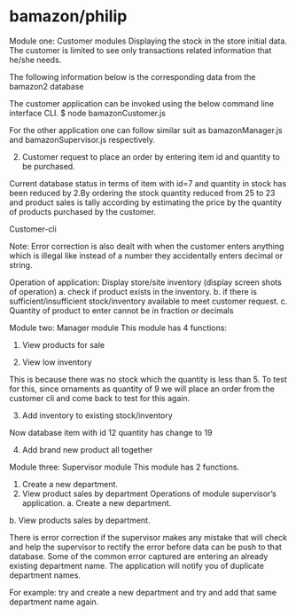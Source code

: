 # bamazon/philip
Module one: Customer modules
Displaying the stock in the store initial data. 
The customer is limited to see only transactions related information that he/she needs.




The following information below is the corresponding data from the bamazon2 database



The customer application can be invoked using the below command line interface CLI.
$ node bamazonCustomer.js





For the other application one can follow similar suit as bamazonManager.js and bamazonSupervisor.js respectively.

2.    Customer request to place an order by entering item id and quantity to be purchased.
    


Current database status in terms of item with id=7 and quantity in stock has been reduced by 2.By ordering the stock quantity reduced from 25 to 23 and product sales is tally according by estimating the price by the quantity of products purchased by the customer.



Customer-cli


Note:
Error correction is also dealt with when the customer enters anything which is illegal like instead of a number they accidentally enters decimal or string.



Operation of application: Display store/site inventory (display screen shots of operation)
a. check if product exists in the inventory.
b. if there is sufficient/insufficient stock/inventory available to meet customer request.
c. Quantity of product to enter cannot be in fraction or decimals


Module two: Manager module
This module has 4 functions:
1.    View products for sale



2.    View low inventory



This is because there was no stock which the quantity is less than 5. To test for this, since ornaments as quantity of 9 we will place an order from the customer cli and come back to test for this again.

3.    Add inventory to existing stock/inventory


Now database item with id 12 quantity has change to 19


4.    Add brand new product all together




Module three: Supervisor module
This module has 2 functions.
1.    Create a new department.
2.    View product sales by department
Operations of module supervisor’s application.
a.    Create a new department.


b.    View products sales by department.



There is error correction if the supervisor makes any mistake that will check and help the supervisor to rectify the error before data can be push to that database. Some of the common error captured are entering an already existing department name. The application will notify you of duplicate department names.

For example: try and create a new department and try and add that same department name again.


